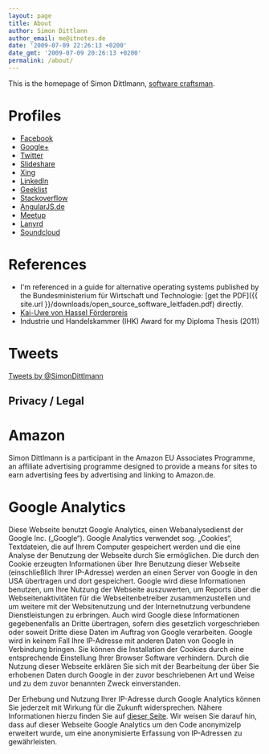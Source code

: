 ```yaml
---
layout: page
title: About
author: Simon Dittlann
author_email: me@itnotes.de
date: '2009-07-09 22:26:13 +0200'
date_gmt: '2009-07-09 20:26:13 +0200'
permalink: /about/
---
```


This is the homepage of Simon Dittlmann, [software craftsman](http://manifesto.softwarecraftsmanship.org/).

# Profiles

* [Facebook](https://www.facebook.com/simon.dittlmann)
* [Google+](https://plus.google.com/+SimonDittlmann)
* [Twitter](https://twitter.com/SimonDittlmann)
* [Slideshare](http://www.slideshare.net/Pindar)
* [Xing](https://www.xing.com/profile/Simon_Dittlmann)
* [LinkedIn](de.linkedin.com/in/simondittlmann)
* [Geeklist](https://geekli.st/SimonDittlmann)
* [Stackoverflow](http://stackoverflow.com/users/424243/simon)
* [AngularJS.de](http://angularjs.de/entwickler/simondittlmann)
* [Meetup](http://www.meetup.com/members/91221122/)
* [Lanyrd](http://lanyrd.com/profile/simondittlmann/)
* [Soundcloud](https://soundcloud.com/simon-dittlmann)

# References

* I'm referenced in a guide for alternative operating systems published by the Bundesministerium für Wirtschaft und Technologie: [get the PDF]({{ site.url }}/downloads/open_source_software_leitfaden.pdf) directly.
* [Kai-Uwe von Hassel Förderpreis](http://www.domspatzen.de/de/chor/institutionen/kai-uwe-von-hassel-stiftung.html)
* Industrie und Handelskammer (IHK) Award for my Diploma Thesis (2011)

# Tweets

<a class="twitter-timeline" data-dnt="true" href="https://twitter.com/SimonDittlmann" data-widget-id="500267408301375488">Tweets by @SimonDittlmann</a>
<script>!function(d,s,id){var js,fjs=d.getElementsByTagName(s)[0],p=/^http:/.test(d.location)?'http':'https';if(!d.getElementById(id)){js=d.createElement(s);js.id=id;js.src=p+"://platform.twitter.com/widgets.js";fjs.parentNode.insertBefore(js,fjs);}}(document,"script","twitter-wjs");</script>

## Privacy / Legal

# Amazon
Simon Dittlmann is a participant in the Amazon EU Associates Programme, an affiliate advertising programme designed to provide a means for sites to earn advertising fees by advertising and linking to Amazon.de.

# Google Analytics
Diese Webseite benutzt Google Analytics, einen Webanalysedienst der Google Inc. („Google“). Google Analytics verwendet sog. „Cookies“, Textdateien, die auf Ihrem Computer gespeichert werden und die eine Analyse der Benutzung der Webseite durch Sie ermöglichen. Die durch den Cookie erzeugten Informationen über Ihre Benutzung dieser Webseite (einschließlich Ihrer IP-Adresse) werden an einen Server von Google in den USA übertragen und dort gespeichert. Google wird diese Informationen benutzen, um Ihre Nutzung der Webseite auszuwerten, um Reports über die Webseitenaktivitäten für die Webseitenbetreiber zusammenzustellen und um weitere mit der Websitenutzung und der Internetnutzung verbundene Dienstleistungen zu erbringen. Auch wird Google diese Informationen gegebenenfalls an Dritte übertragen, sofern dies gesetzlich vorgeschrieben oder soweit Dritte diese Daten im Auftrag von Google verarbeiten. Google wird in keinem Fall Ihre IP-Adresse mit anderen Daten von Google in Verbindung bringen. Sie können die Installation der Cookies durch eine entsprechende Einstellung Ihrer Browser Software verhindern. Durch die Nutzung dieser Webseite erklären Sie sich mit der Bearbeitung der über Sie erhobenen Daten durch Google in der zuvor beschriebenen Art und Weise und zu dem zuvor benannten Zweck einverstanden.

Der Erhebung und Nutzung Ihrer IP-Adresse durch Google Analytics können Sie jederzeit mit Wirkung für die Zukunft widersprechen. Nähere Informationen hierzu finden Sie auf [dieser Seite](https://tools.google.com/dlpage/gaoptout?hl=en). Wir weisen Sie darauf hin, dass auf dieser Webseite Google Analytics um den Code anonymizeIp erweitert wurde, um eine anonymisierte Erfassung von IP-Adressen zu gewährleisten.
